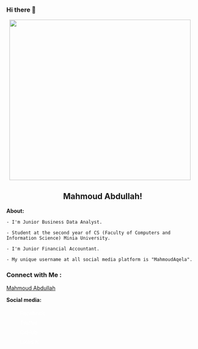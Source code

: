 ### Hi there 👋
  <img src="https://blogger.googleusercontent.com/img/a/AVvXsEj0tvhBBDpk3nsmC-nXwsARL5l0QJc4MBMouBIDgHuaLsoOZ01Wqq0UiqH_zSXYLc2UKCLTb7cZZPLyjR_ryRwX1o2lJrCOBkp6ulPybpxK6UqtxQW2oIUVZ1-xa4EUH_xDAsZCjnoDQTq7EKn8gpsF-OqIqf6iLA1DfycZTbp5-lSnXNZXhTSKdQ=s16000" width="97%" height="420px" style="margin: 0 auto; display: block;" alt="">
  
  <h2 align="center">
        Mahmoud Abdullah!
    </h2>
 <head>
      <link rel="stylesheet" href="https://cdn.jsdelivr.net/npm/bootstrap-icons@1.10.5/font/bootstrap-icons.css">
 </head>


<!-- Typing SVG by DenverCoder1 - https://github.com/DenverCoder1/readme-typing-svg -->
  <p>
        <strong>About:</strong>
    </p>
    
    - I'm Junior Business Data Analyst.
    
    - Student at the second year of CS (Faculty of Computers and Information Science) Minia University.
    
    - I'm Junior Financial Accountant.
    
    - My unique username at all social media platform is "MahmoudAqela".


### Connect with Me :

<div class="badge-base LI-profile-badge" data-locale="en_US" data-size="medium" data-theme="light" data-type="VERTICAL" data-vanity="mahmoudaqela" data-version="v1"><a class="badge-base__link LI-simple-link" href="https://eg.linkedin.com/in/mahmoudaqela?trk=profile-badge">Mahmoud Abdullah</a></div>


<p>
        <strong>Social media:</strong>
   
   
   <ul>
            <li style="list-style: none; padding: 4px; margin-left: 8px;"><a href="https://www.facebook.com/MahmoudAqela" style="color: #fff; text-decoration: none;" target="_blank"><i class="bi bi-facebook" style="color: #1877f2;"></i> Facebook</a></li>
            <li style="list-style: none; padding: 4px; margin-left: 8px;"><a href="https://twitter.com/MahmoudAqela" style="color: #fff; text-decoration: none;" target="_blank"><i class="bi bi-twitter" style="color: #1da1f2;"></i> Twitter</a></li>
            <li style="list-style: none; padding: 4px; margin-left: 8px;"><a href="https://www.github.com/MahmoudAqela" style="color: #fff; text-decoration: none;" target="_blank"><i class="bi bi-github" style="color: #bd2c00;"></i> GitHub</a></li>
            <li style="list-style: none; padding: 4px; margin-left: 8px;"><a href="https://www.linkedin.com/in/mahmoudaqela" style="color: #fff; text-decoration: none;" target="_blank"><i class="bi bi-linkedin" style="color: #0a66c2;"></i> LikedIN</a></li>
        </ul>
    </p>
